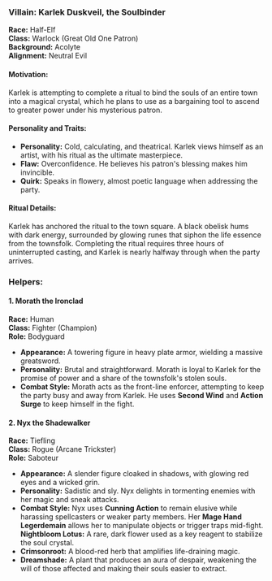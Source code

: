  ### **Villain: Karlek Duskveil, the Soulbinder**

**Race:** Half-Elf  
**Class:** Warlock (Great Old One Patron)  
**Background:** Acolyte  
**Alignment:** Neutral Evil

#### **Motivation:**

Karlek is attempting to complete a ritual to bind the souls of an entire town into a magical crystal, which he plans to use as a bargaining tool to ascend to greater power under his mysterious patron.

#### **Personality and Traits:**

- **Personality:** Cold, calculating, and theatrical. Karlek views himself as an artist, with his ritual as the ultimate masterpiece.
- **Flaw:** Overconfidence. He believes his patron's blessing makes him invincible.
- **Quirk:** Speaks in flowery, almost poetic language when addressing the party.

#### **Ritual Details:**

Karlek has anchored the ritual to the town square. A black obelisk hums with dark energy, surrounded by glowing runes that siphon the life essence from the townsfolk. Completing the ritual requires three hours of uninterrupted casting, and Karlek is nearly halfway through when the party arrives.
 ### **Helpers:**

#### **1. Morath the Ironclad**

**Race:** Human  
**Class:** Fighter (Champion)  
**Role:** Bodyguard

- **Appearance:** A towering figure in heavy plate armor, wielding a massive greatsword.
- **Personality:** Brutal and straightforward. Morath is loyal to Karlek for the promise of power and a share of the townsfolk's stolen souls.
- **Combat Style:** Morath acts as the front-line enforcer, attempting to keep the party busy and away from Karlek. He uses **Second Wind** and **Action Surge** to keep himself in the fight.

#### **2. Nyx the Shadewalker**

**Race:** Tiefling  
**Class:** Rogue (Arcane Trickster)  
**Role:** Saboteur

- **Appearance:** A slender figure cloaked in shadows, with glowing red eyes and a wicked grin.
- **Personality:** Sadistic and sly. Nyx delights in tormenting enemies with her magic and sneak attacks.
- **Combat Style:** Nyx uses **Cunning Action** to remain elusive while harassing spellcasters or weaker party members. Her **Mage Hand Legerdemain** allows her to manipulate objects or trigger traps mid-fight.
 **Nightbloom Lotus:** A rare, dark flower used as a key reagent to stabilize the soul crystal.
- **Crimsonroot:** A blood-red herb that amplifies life-draining magic.
- **Dreamshade:** A plant that produces an aura of despair, weakening the will of those affected and making their souls easier to extract.